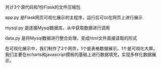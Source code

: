 共计3个源代码和1份Flask的文件压缩包

app.py 是Flask网页可视化展示的主程序，运行后可以在网页上进行展示

mysql.py 是连接Mysql数据库，从中获取数据进行调用

data.py 是将Mysql数据进行整合处理，变成html文件直接读取的形式

在可视化展示中，我们制作了2个网页，1个是表格数据展示，1个是可视化大屏。
我们主要在echarts和javascript模板的基础上进行数据填充，实现多样化数据展示。